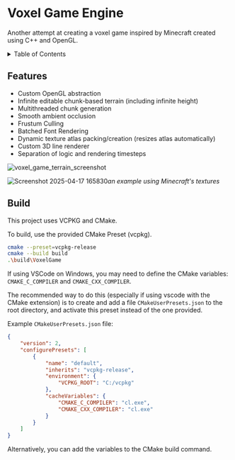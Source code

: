 # Voxel Game Engine
Another attempt at creating a voxel game inspired by Minecraft
created using C++ and OpenGL.

<details>
<summary>Table of Contents</summary>

- [Features](#features)
- [Build](#build)

</details>

## Features
- Custom OpenGL abstraction
- Infinite editable chunk-based terrain (including infinite height)
- Multithreaded chunk generation
- Smooth ambient occlusion
- Frustum Culling
- Batched Font Rendering
- Dynamic texture atlas packing/creation (resizes atlas automatically)
- Custom 3D line renderer
- Separation of logic and rendering timesteps

![voxel_game_terrain_screenshot](https://github.com/user-attachments/assets/81f8ee39-7b4f-46d6-8187-3aadaafbd89e)

![Screenshot 2025-04-17 165830](https://github.com/user-attachments/assets/e62f3363-33b8-4cf8-8b3f-f32e224f417e)*an example using Minecraft's textures*


## Build
This project uses VCPKG and CMake.

To build, use the provided CMake Preset (vcpkg).

```bash
cmake --preset=vcpkg-release
cmake --build build
.\build\VoxelGame
```

If using VSCode on Windows, you may need to define the CMake
variables: `CMAKE_C_COMPILER` and `CMAKE_CXX_COMPILER`.

The recommended way to do this (especially if using vscode with the CMake extension) 
is to create and add a file `CMakeUserPresets.json` to the root directory, and 
activate this preset instead of the one provided.

Example `CMakeUserPresets.json` file:
```json
{
    "version": 2,
    "configurePresets": [
        {
            "name": "default",
            "inherits": "vcpkg-release",
            "environment": {
                "VCPKG_ROOT": "C:/vcpkg"
            },
            "cacheVariables": {
                "CMAKE_C_COMPILER": "cl.exe",
                "CMAKE_CXX_COMPILER": "cl.exe"
            }
        }
    ]
}
```

Alternatively, you can add the variables to the CMake build command.
